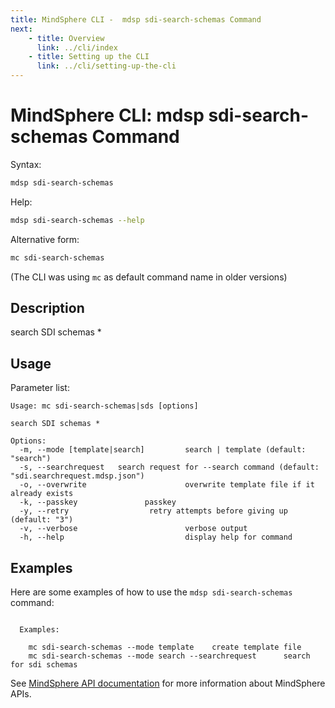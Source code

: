 ```yaml
---
title: MindSphere CLI -  mdsp sdi-search-schemas Command
next:
    - title: Overview
      link: ../cli/index
    - title: Setting up the CLI
      link: ../cli/setting-up-the-cli
---
```


# MindSphere CLI: mdsp sdi-search-schemas Command

Syntax:

```bash
mdsp sdi-search-schemas
```

Help:

```bash
mdsp sdi-search-schemas --help
```

Alternative form:

```bash
mc sdi-search-schemas
```

(The CLI was using `mc` as default command name in older versions)

## Description

search SDI schemas *

## Usage

Parameter list:

```text
Usage: mc sdi-search-schemas|sds [options]

search SDI schemas *

Options:
  -m, --mode [template|search]         search | template (default: "search")
  -s, --searchrequest   search request for --search command (default: "sdi.searchrequest.mdsp.json")
  -o, --overwrite                      overwrite template file if it already exists
  -k, --passkey               passkey
  -y, --retry                  retry attempts before giving up (default: "3")
  -v, --verbose                        verbose output
  -h, --help                           display help for command

```

## Examples

Here are some examples of how to use the `mdsp sdi-search-schemas` command:

```text

  Examples:

    mc sdi-search-schemas --mode template 	 create template file
    mc sdi-search-schemas --mode search --searchrequest  	 search for sdi schemas

```

See [MindSphere API documentation](https://documentation.mindsphere.io/MindSphere/apis/index.html) for more information about MindSphere APIs.